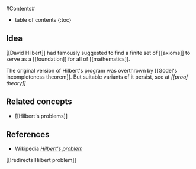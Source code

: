 
#Contents#
* table of contents
{:toc}

## Idea

[[David Hilbert]] had famously suggested to find a finite set of [[axioms]] to serve as a [[foundation]] for all of [[mathematics]].

The original version of Hilbert's program was overthrown by [[Gödel's incompleteness theorem]]. But suitable variants of it persist, see at _[[proof theory]]_

## Related concepts

* [[Hilbert's problems]]

## References

* Wikipedia _[Hilbert's problem](https://en.wikipedia.org/wiki/Hilbert%27s_program)_

[[!redirects Hilbert problem]]
